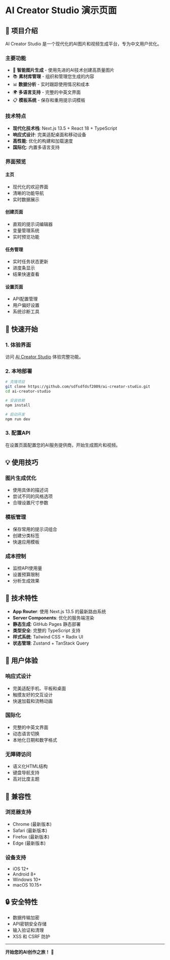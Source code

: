 # AI Creator Studio 演示页面

## 🎨 项目介绍

AI Creator Studio 是一个现代化的AI图片和视频生成平台，专为中文用户优化。

### 主要功能

- 🎨 **智能图片生成** - 使用先进的AI技术创建高质量图片
- 📚 **素材库管理** - 组织和管理您生成的内容
- 📊 **数据分析** - 实时跟踪使用情况和成本
- 🌍 **多语言支持** - 完整的中英文界面
- 📋 **模板系统** - 保存和重用提示词模板

### 技术特点

- **现代化技术栈**: Next.js 13.5 + React 18 + TypeScript
- **响应式设计**: 完美适配桌面和移动设备
- **高性能**: 优化的构建和加载速度
- **国际化**: 内置多语言支持

### 界面预览

#### 主页
- 现代化的欢迎界面
- 清晰的功能导航
- 实时数据展示

#### 创建页面
- 直观的提示词编辑器
- 变量管理系统
- 实时预览功能

#### 任务管理
- 实时任务状态更新
- 进度条显示
- 结果快速查看

#### 设置页面
- API配置管理
- 用户偏好设置
- 系统诊断工具

## 🚀 快速开始

### 1. 体验界面
访问 [AI Creator Studio](https://sdfsdfdsf2009.github.io/ai-creator-studio) 体验完整功能。

### 2. 本地部署
```bash
# 克隆项目
git clone https://github.com/sdfsdfdsf2009/ai-creator-studio.git
cd ai-creator-studio

# 安装依赖
npm install

# 启动开发
npm run dev
```

### 3. 配置API
在设置页面配置您的AI服务提供商，开始生成图片和视频。

## 💡 使用技巧

### 图片生成优化
- 使用具体的描述词
- 尝试不同的风格选项
- 合理设置尺寸参数

### 模板管理
- 保存常用的提示词组合
- 创建分类标签
- 快速应用模板

### 成本控制
- 监控API使用量
- 设置预算限制
- 分析生成效果

## 🔧 技术特性

- **App Router**: 使用 Next.js 13.5 的最新路由系统
- **Server Components**: 优化的服务端渲染
- **静态生成**: GitHub Pages 静态部署
- **类型安全**: 完整的 TypeScript 支持
- **样式系统**: Tailwind CSS + Radix UI
- **状态管理**: Zustand + TanStack Query

## 🌟 用户体验

### 响应式设计
- 完美适配手机、平板和桌面
- 触摸友好的交互设计
- 快速加载和流畅动画

### 国际化
- 完整的中英文界面
- 动态语言切换
- 本地化日期和数字格式

### 无障碍访问
- 语义化HTML结构
- 键盘导航支持
- 高对比度主题

## 📱 兼容性

### 浏览器支持
- Chrome (最新版本)
- Safari (最新版本)
- Firefox (最新版本)
- Edge (最新版本)

### 设备支持
- iOS 12+
- Android 8+
- Windows 10+
- macOS 10.15+

## 🔒 安全特性

- 数据传输加密
- API密钥安全存储
- 输入验证和清理
- XSS 和 CSRF 防护

---

**开始您的AI创作之旅！** 🎉